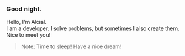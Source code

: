 ### Good night.<br>
Hello, I'm Aksal.<br>
I am a developer. I solve problems, but sometimes I also create them.<br>
Nice to meet you!<br>
<blockquote> Note: Time to sleep! Have a nice dream! </blockquote><br>
